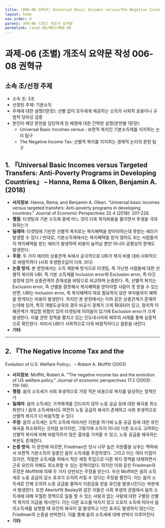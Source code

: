 ```yaml
---
title: (006-08 권혁규) Universal Basic Incomes versus/The Negative Income Tax 
layout: home
nav_order: 8
parent: 과제-06 (3조) 개조식 요약문
permalink: /asmt-06/003/006-08
---
```


# 과제-06 (조별) 개조식 요약문 작성 006-08 권혁규

## 소속 조/선정 주제

- 소속 조: 3조
- 선정된 주제: 기본소득
- 주제에 대한 설명(1문장): 선별 없이 모두에게 제공하는 소득의 사회적 효용이나 규범적 당위성 검증
- 본인이 해당 문헌을 담당하게 된 배경에 대한 간략한 설명(문헌별 1문장):  
  - Universal Basic Incomes versus : 보편적 복지인 기본소득제를 지지하는 논리 탐구
  - The Negative Income Tax: 선별적 복지를 지지하는 경제적 논리의 문헌 탐구

## 1. 『Universal Basic Incomes versus Targeted Transfers: Anti-Poverty Programs in Developing Countries』 – Hanna, Rema & Olken, Benjamin A. (2018)

- **서지정보**: Hanna, Rema, and Benjamin A. Olken. "Universal basic incomes versus targeted transfers: Anti-poverty programs in developing countries." Journal of Economic Perspectives 32.4 (2018): 201-226.  
- **쟁점**: 타겟팅과 기본 소득제 중에 어느 것이 더욱 복지비용을 줄이면서 후생을 극대화하는가  
- **딜레마**: 타겟팅에 기반한 선별적 복지로는 복지혜택을 받아야하는데 못받는 에러가 발생할 수 있다 / 반대로, 기본소득제에서는 복지혜택을 받지 않아도 되는 사람들까지 복지혜택을 받는 에러가 발생하여 비용이 늘어날 뿐만 아니라 공평성의 문제도 발생한다.  
- **주장**: 두 가지 에러의 상충관계 속에서 궁극적으로 UBI가 복지 비용 대비 사회적으로 바람직하다 (사회 후생함숫값이 더욱 크다)  
- **논증 방식**: 본 문헌에서는 소득 재분배 방식으로 타겟팅, 즉 가난한 사람들에 대한 선별적 복지와 UBI, 즉 기본 소득제를 Inclusion error와 Exclusion error, 즉 타깃 설정에 있어 상충관계의 존재성을 바탕으로 비교하며 논증한다. 즉, 선별적 복지는 Exclusion error, 즉 선별을 잘못해서 복지혜택을 받아야할 사람이 못 받을 수 있는 반면, UBI는 Inclusion error, 즉 복지혜택이 따로 필요하지 않은 부자들까지 혜택을 받게되는 비용이 발생한다. 하지만 본 문헌에서는 이와 같은 상충관계가 존재하는데에 있어, 특히 개발도상국의 경우 비공식 경제가 크게 확대되어 있고, 정치적 이해관계가 개입할 위험이 있어 타겟팅에 어려움이 있기에 Exclusion error가 크게 발생한다. 이를 관련 정책을 펼치고 있는 인도네시아와 페루의 사례를 통해 실증적으로 확인한다. 따라서 UBI가 사회적으로 더욱 바람직하다고 결론을 내린다.  
- **기타**: 

---

## 2. 『The Negative Income Tax and the
Evolution of U.S. Welfare Policy』 – Robert A. Moffitt (2003)

- **서지정보**: Moffitt, Robert A. "The negative income tax and the evolution of US welfare policy." Journal of economic perspectives 17.3 (2003): 119-140.  
- **쟁점**: 음의 소득세가 사회 후생적으로 가장 적은 비용으로 복지를 달성하는 정책인가  
- **딜레마**: 음의 소득세는 가격체계를 건드리지 않아 노동 공급 등에 대한 왜곡을 최소화한다 / 음의 소득세에서도 여전히 노동 공급의 왜곡이 존재하고 사회 후생적으로 선별적 복지가 더 바람직할 수 있다  
- **주장**: 음의 소득세는 오직 소득에 따라서만 지원을 하기에 노동 공급 등에 대한 유인 왜곡을 최소화하는 것처럼 보이지만, 그렇기에 소득이 아니라 다른 요소도 고려하는 선별적 복지에 비해 바람직하지 않은 결과를 가져올 수 있고, 노동 공급을 왜곡하는 부분도 존재한다.  
- **논증 방식**: 이 문헌에 따르면, Friedman은 당시 너무 높은 지원률을 낮추는 맥락에서 보편적 기본소득의 일종인 음의 소득세를 주장하였다. 그리고 이는 여러 이점이 있지만, 적절한 소득세율 하에서 적은 재정 투입으로 다른 복지 정책을 대체하면서 근로 유인의 저해도 최소화할 수 있는 정책이었다. 하지만 이와 같은 Friedman의 주장은 Moffitt에 의해 두 가지 상반되는 주장을 받는다. 우선 Moffitt은 음의 소득세로 노동 공급의 감소 효과가 오히려 커질 수 있다는 주장을 펼친다. 이는 음의 소득세로 인해 오히려 노동 공급을 줄여서 지원금을 얻을 유인을 발생시킨다는 부분에서 발생한다. 또한 Akerlof와 Besley와 같은 이들은 사회 후생의 관점에서 음의 소득세에 대해 우월한 정책으로 일을 할 수 있는 사람과 없는 사람에 대한 구별된 선별적 복지의 지급을 제시한다. 이는 다른 요소를 따지지 않고 오로지 소득에 따라서 음의소득세를 실행할 때 유인의 왜곡이 덜 발생하고 낙인 효과도 발생하지 않는다는 Friedman의 논증을 반박한다. 이를 통해 음의 소득세에 대해 반박이 이루어진다.
- **기타**: 